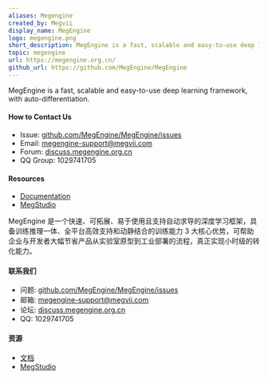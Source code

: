 ```yaml
---
aliases: Megengine
created_by: Megvii
display_name: MegEngine
logo: megengine.png
short_description: MegEngine is a fast, scalable and easy-to-use deep learning framework, with auto-differentiation.
topic: megengine
url: https://megengine.org.cn/
github_url: https://github.com/MegEngine/MegEngine
---
```


MegEngine is a fast, scalable and easy-to-use deep learning framework, with auto-differentiation.


#### How to Contact Us

* Issue: [github.com/MegEngine/MegEngine/issues](https://github.com/MegEngine/MegEngine/issues)
* Email: [megengine-support@megvii.com](mailto:megengine-support@megvii.com)
* Forum: [discuss.megengine.org.cn](https://discuss.megengine.org.cn)
* QQ Group: 1029741705

#### Resources

- [Documentation](https://github.com/MegEngine/Documentation)
- [MegStudio](https://studio.brainpp.com)



MegEngine 是一个快速、可拓展、易于使用且支持自动求导的深度学习框架，具备训练推理一体、全平台高效支持和动静结合的训练能力 3 大核心优势，可帮助企业与开发者大幅节省产品从实验室原型到工业部署的流程，真正实现小时级的转化能力。

#### 联系我们

* 问题: [github.com/MegEngine/MegEngine/issues](https://github.com/MegEngine/MegEngine/issues)
* 邮箱: [megengine-support@megvii.com](mailto:megengine-support@megvii.com)
* 论坛: [discuss.megengine.org.cn](https://discuss.megengine.org.cn)
* QQ: 1029741705


#### 资源

- [文档](https://github.com/MegEngine/Documentation)
- [MegStudio](https://studio.brainpp.com)
